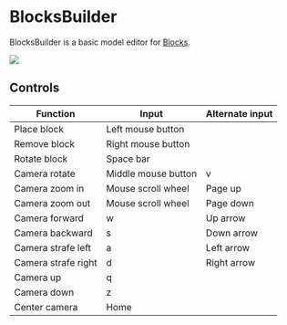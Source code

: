# BlocksBuilder
BlocksBuilder is a basic model editor for [Blocks](https://github.com/rvandoosselaer/Blocks).

![](https://i.imgur.com/C9rDwgn.png)

## Controls
| Function | Input | Alternate input |
| --- | --- | --- |
| Place block | Left mouse button | |
| Remove block | Right mouse button | |
| Rotate block | Space bar | |
| Camera rotate | Middle mouse button | v |
| Camera zoom in | Mouse scroll wheel | Page up |
| Camera zoom out | Mouse scroll wheel | Page down |
| Camera forward | w | Up arrow |
| Camera backward | s | Down arrow |
| Camera strafe left | a | Left arrow |
| Camera strafe right | d | Right arrow |
| Camera up | q | |
| Camera down | z | |
| Center camera | Home | |
